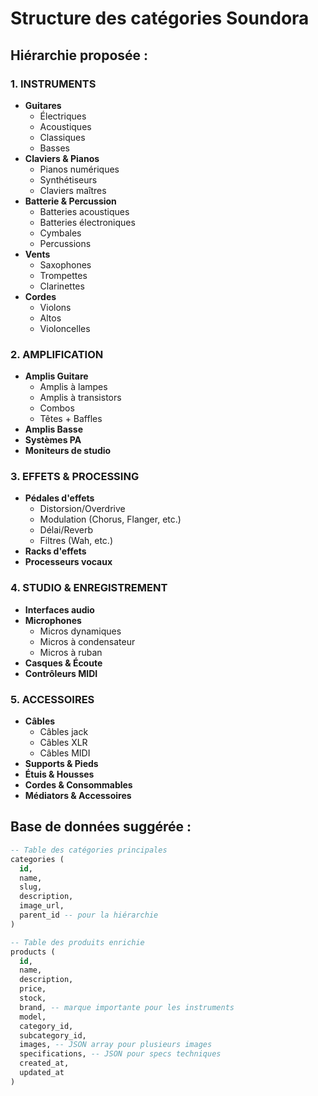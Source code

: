 # Structure des catégories Soundora

## Hiérarchie proposée :

### 1. **INSTRUMENTS**
- **Guitares**
  - Électriques
  - Acoustiques
  - Classiques
  - Basses
- **Claviers & Pianos**
  - Pianos numériques
  - Synthétiseurs
  - Claviers maîtres
- **Batterie & Percussion**
  - Batteries acoustiques
  - Batteries électroniques
  - Cymbales
  - Percussions
- **Vents**
  - Saxophones
  - Trompettes
  - Clarinettes
- **Cordes**
  - Violons
  - Altos
  - Violoncelles

### 2. **AMPLIFICATION**
- **Amplis Guitare**
  - Amplis à lampes
  - Amplis à transistors
  - Combos
  - Têtes + Baffles
- **Amplis Basse**
- **Systèmes PA**
- **Moniteurs de studio**

### 3. **EFFETS & PROCESSING**
- **Pédales d'effets**
  - Distorsion/Overdrive
  - Modulation (Chorus, Flanger, etc.)
  - Délai/Reverb
  - Filtres (Wah, etc.)
- **Racks d'effets**
- **Processeurs vocaux**

### 4. **STUDIO & ENREGISTREMENT**
- **Interfaces audio**
- **Microphones**
  - Micros dynamiques
  - Micros à condensateur
  - Micros à ruban
- **Casques & Écoute**
- **Contrôleurs MIDI**

### 5. **ACCESSOIRES**
- **Câbles**
  - Câbles jack
  - Câbles XLR
  - Câbles MIDI
- **Supports & Pieds**
- **Étuis & Housses**
- **Cordes & Consommables**
- **Médiators & Accessoires**

## Base de données suggérée :

```sql
-- Table des catégories principales
categories (
  id, 
  name, 
  slug, 
  description, 
  image_url,
  parent_id -- pour la hiérarchie
)

-- Table des produits enrichie
products (
  id,
  name,
  description,
  price,
  stock,
  brand, -- marque importante pour les instruments
  model,
  category_id,
  subcategory_id,
  images, -- JSON array pour plusieurs images
  specifications, -- JSON pour specs techniques
  created_at,
  updated_at
)
```

